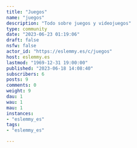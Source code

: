 ```yaml
---
title: "Juegos" 
name: "juegos"
description: "Todo sobre juegos y videojuegos"
type: community
date: "2023-06-23 01:19:06"
draft: false
nsfw: false
actor_id: "https://eslemmy.es/c/juegos"
host: eslemmy.es
lastmod: "1969-12-31 19:00:00"
published: "2023-06-18 14:08:40"
subscribers: 6
posts: 9
comments: 0
weight: 9
dau: 1
wau: 1
mau: 1
instances:
- "eslemmy_es"
tags: 
- "eslemmy_es"

---
```

